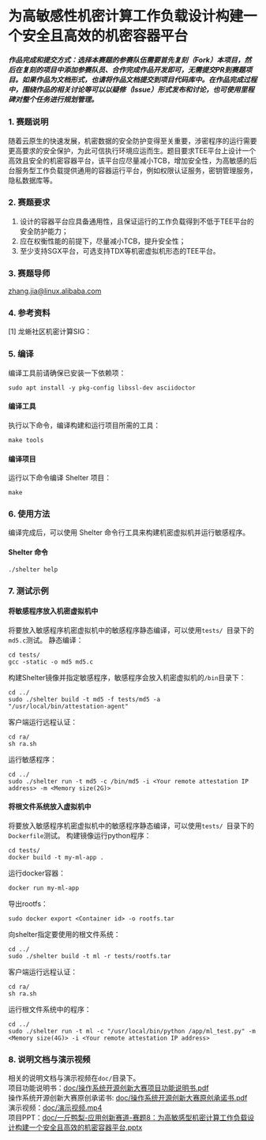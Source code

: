 # 为高敏感性机密计算工作负载设计构建一个安全且高效的机密容器平台

##### 作品完成和提交方式：选择本赛题的参赛队伍需要首先复刻（Fork）本项目，然后在复刻的项目中添加参赛队员、合作完成作品开发即可，无需提交PR到赛题项目。如果作品为文档形式，也请将作品文档提交到项目代码库中。在作品完成过程中，围绕作品的相关讨论等可以以疑修（Issue）形式发布和讨论，也可使用里程碑对整个任务进行规划管理。

### 1. 赛题说明
随着云原生的快速发展，机密数据的安全防护变得至关重要，涉密程序的运行需要更高要求的安全保护，为此可信执行环境应运而生。题目要求TEE平台上设计一个高效且安全的机密容器平台，该平台应尽量减小TCB，增加安全性，为高敏感的后台服务型工作负载提供通用的容器运行平台，例如权限认证服务，密钥管理服务，隐私数据库等。

### 2. 赛题要求
1. 设计的容器平台应具备通用性，且保证运行的工作负载得到不低于TEE平台的安全防护能力；
2. 应在权衡性能的前提下，尽量减小TCB，提升安全性；
3. 至少支持SGX平台，可选支持TDX等机密虚拟机形态的TEE平台。

### 3. 赛题导师
zhang.jia@linux.alibaba.com

### 4. 参考资料
[1] 龙蜥社区机密计算SIG：

### 5. 编译
编译工具前请确保已安装一下依赖项：
```
sudo apt install -y pkg-config libssl-dev asciidoctor
```

#### 编译工具
执行以下命令，编译构建和运行项目所需的工具：

```
make tools
```

#### 编译项目
运行以下命令编译 Shelter 项目：

```
make
```
### 6. 使用方法
编译完成后，可以使用 Shelter 命令行工具来构建机密虚拟机并运行敏感程序。
#### Shelter 命令
```
./shelter help
```

### 7. 测试示例

#### 将敏感程序放入机密虚拟机中
将要放入敏感程序机密虚拟机中的敏感程序静态编译，可以使用`tests/ `目录下的`md5.c`测试。
静态编译：
```
cd tests/
gcc -static -o md5 md5.c
```

构建Shelter镜像并指定敏感程序，敏感程序会放入机密虚拟机的`/bin`目录下：
```
cd ../
sudo ./shelter build -t md5 -f tests/md5 -a "/usr/local/bin/attestation-agent"

```

客户端运行远程认证：
```
cd ra/
sh ra.sh
```

运行敏感程序：
```
cd ../
sudo ./shelter run -t md5 -c /bin/md5 -i <Your remote attestation IP address> -m <Memory size(2G)>
```

#### 将根文件系统放入虚拟机中
将要放入敏感程序机密虚拟机中的敏感程序静态编译，可以使用`tests/ `目录下的`Dockerfile`测试。
构建镜像运行python程序：
```
cd tests/
docker build -t my-ml-app .
```

运行docker容器：
```
docker run my-ml-app
```

导出rootfs：
```
sudo docker export <Container id> -o rootfs.tar
```

向shelter指定要使用的根文件系统：
```
cd ../
sudo ./shelter build -t ml -r tests/rootfs.tar
```

客户端运行远程认证：
```
cd ra/
sh ra.sh
```

运行根文件系统中的程序：
```
cd ../
sudo ./shelter run -t ml -c "/usr/local/bin/python /app/ml_test.py" -m <Memory size(4G)> -i <Your remote attestation IP address>
```
### 8. 说明文档与演示视频
相关的说明文档与演示视频在`doc/`目录下。  
项目功能说明书：[doc/操作系统开源创新大赛项目功能说明书.pdf](https://www.gitlink.org.cn/oT3lu6drj2/aqqgxdjmrqpt/tree/master/doc%2F%E6%93%8D%E4%BD%9C%E7%B3%BB%E7%BB%9F%E5%BC%80%E6%BA%90%E5%88%9B%E6%96%B0%E5%A4%A7%E8%B5%9B%E9%A1%B9%E7%9B%AE%E5%8A%9F%E8%83%BD%E8%AF%B4%E6%98%8E%E4%B9%A6.pdf)  
操作系统开源创新大赛原创承诺书: [doc/操作系统开源创新大赛原创承诺书.pdf](https://www.gitlink.org.cn/oT3lu6drj2/aqqgxdjmrqpt/tree/master/doc%2F%E6%93%8D%E4%BD%9C%E7%B3%BB%E7%BB%9F%E5%BC%80%E6%BA%90%E5%88%9B%E6%96%B0%E5%A4%A7%E8%B5%9B%E5%8E%9F%E5%88%9B%E6%89%BF%E8%AF%BA%E4%B9%A6.pdf)  
演示视频：[doc/演示视频.mp4](https://www.gitlink.org.cn/oT3lu6drj2/aqqgxdjmrqpt/tree/master/doc%2F%E6%BC%94%E7%A4%BA%E8%A7%86%E9%A2%91.mp4)  
项目PPT：[doc/一斤鸭梨-应用创新赛道-赛题8：为高敏感型机密计算工作负载设计构建一个安全且高效的机密容器平台.pptx](https://www.gitlink.org.cn/oT3lu6drj2/aqqgxdjmrqpt/tree/master/doc%2F%E4%B8%80%E6%96%A4%E9%B8%AD%E6%A2%A8-%E5%BA%94%E7%94%A8%E5%88%9B%E6%96%B0%E8%B5%9B%E9%81%93-%E8%B5%9B%E9%A2%988%EF%BC%9A%E4%B8%BA%E9%AB%98%E6%95%8F%E6%84%9F%E5%9E%8B%E6%9C%BA%E5%AF%86%E8%AE%A1%E7%AE%97%E5%B7%A5%E4%BD%9C%E8%B4%9F%E8%BD%BD%E8%AE%BE%E8%AE%A1%E6%9E%84%E5%BB%BA%E4%B8%80%E4%B8%AA%E5%AE%89%E5%85%A8%E4%B8%94%E9%AB%98%E6%95%88%E7%9A%84%E6%9C%BA%E5%AF%86%E5%AE%B9%E5%99%A8%E5%B9%B3%E5%8F%B0.pptx)
